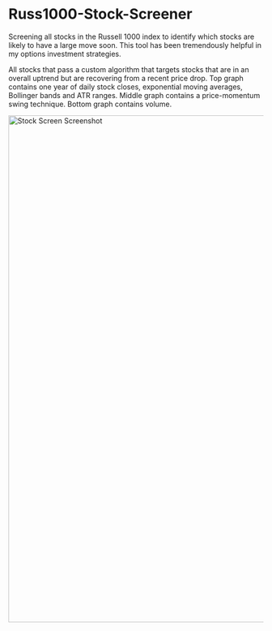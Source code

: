 # Russ1000-Stock-Screener
Screening all stocks in the Russell 1000 index to identify which stocks are likely to have a large move soon. This tool has been tremendously helpful in my options investment strategies. 


All stocks that pass a custom algorithm that targets stocks that are in an overall uptrend but are recovering from a recent price drop. 
Top graph contains one year of daily stock closes, exponential moving averages, Bollinger bands and ATR ranges.
Middle graph contains a price-momentum swing technique.
Bottom graph contains volume. 

<img width="1000" alt="Stock Screen Screenshot" src="https://user-images.githubusercontent.com/101516958/159083779-df519dd5-3b8d-48c9-a978-b1a8faccb39f.png">


